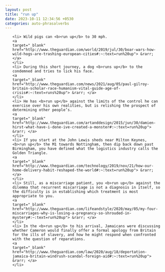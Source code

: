 ```yaml
---
layout: post
title: "run up"
date: 2023-10-11 12:34:56 +0530
categories: auto-phrasalverbs
---
```

<ol>

    <li> Wild pigs can <b>run up</b> to 30 mph.
    <a 
    target="_blank" 
    href="http://www.theguardian.com/world/2019/jul/30/boar-wars-how-wild-hogs-are-trashing-european-cities#:~:text=run%20up"> &rarr; </a>
    </li>
    <li> During this short journey, a dog <b>runs up</b> to the condemned and tries to lick his face.
    <a 
    target="_blank" 
    href="http://www.theguardian.com/news/2021/aug/05/paul-gilroy-britain-scholar-race-humanism-vital-guide-age-of-crisis#:~:text=runs%20up"> &rarr; </a>
    </li>
    <li> He has <b>run up</b> against the limits of the control he can exercise over his own realities, but is relishing the prospect of determining other people’s.
    <a 
    target="_blank" 
    href="http://www.theguardian.com/artanddesign/2015/jun/30/damien-hirst-what-have-i-done-ive-created-a-monster#:~:text=run%20up"> &rarr; </a>
    </li>
    <li> If you start at the John Lewis sheds near Milton Keynes, <b>run up</b> the M1 towards Nottingham, then dip back down past Birmingham, you have defined what the logistics industry calls the Golden Triangle.
    <a 
    target="_blank" 
    href="http://www.theguardian.com/technology/2019/nov/21/how-our-home-delivery-habit-reshaped-the-world#:~:text=run%20up"> &rarr; </a>
    </li>
    <li> Still, as a miscarriage patient, you <b>run up</b> against the dilemma that recurrent miscarriage is not a diagnosis in itself, so the difficulty is in establishing which treatment is most appropriate to you.
    <a 
    target="_blank" 
    href="http://www.theguardian.com/lifeandstyle/2020/may/05/my-four-miscarriages-why-is-losing-a-pregnancy-so-shrouded-in-mystery#:~:text=run%20up"> &rarr; </a>
    </li>
    <li> In the <b>run up</b> to his arrival, Jamaicans were discussing whether Cameron would finally offer a formal apology from Britain for the ills of slavery, and how he might respond when confronted with the question of reparations.
    <a 
    target="_blank" 
    href="http://www.theguardian.com/law/2020/aug/18/deportation-jamaica-britain-windrush-scandal-foreign-aid#:~:text=run%20up"> &rarr; </a>
    </li>